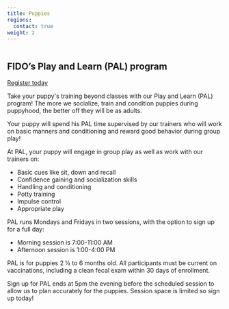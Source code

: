 ```yaml
---
title: Puppies
regions:
  contact: true
weight: 2
---
```

<img class="right" src="{{ '/images/pal.jpg' | relative_url }}" alt="" />

## FIDO’s Play and Learn (PAL) program

<a class="button" href="https://squareup.com/store/FidoPersonalDogTraining/item/puppy-pal-program">Register today</a>

Take your puppy's training beyond classes with our Play and Learn (PAL) program! 
The more we socialize, train and condition puppies during puppyhood, the better 
off they will be as adults. 

Your puppy will spend his PAL time supervised by our trainers who will work on basic 
manners and conditioning and reward good behavior during group play! 

At PAL, your puppy will engage in group play as well as work with our trainers on:

  * Basic cues like sit, down and recall
  * Confidence gaining and socialization skills
  * Handling and conditioning 
  * Potty training
  * Impulse control
  * Appropriate play

PAL runs Mondays and Fridays in two sessions, with the option to sign up for a full 
day:
  * Morning session is 7:00-11:00 AM 
  * Afternoon session is 1:00-4:00 PM 

PAL is for puppies 2 ½ to 6 months old. All participants must be current on vaccinations, 
including a clean fecal exam within 30 days of enrollment. 

Sign up for PAL ends at 5pm the evening before the scheduled session to allow us 
to plan accurately for the puppies. Session space is limited so sign up today!
